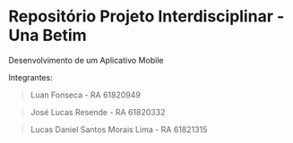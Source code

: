 # Repositório Projeto Interdisciplinar - Una Betim

Desenvolvimento de um Aplicativo Mobile

Integrantes: 
> Luan Fonseca - RA 61820949

> José Lucas Resende - RA 61820332

> Lucas Daniel Santos Morais Lima - RA 61821315
